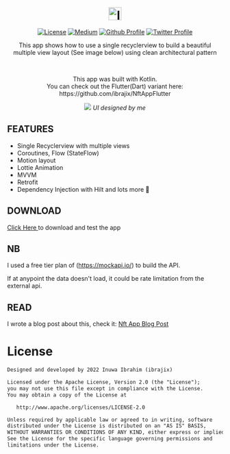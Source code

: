 <h1 align="center"> <img align="center" width ='30px' height='30px' src="https://svgshare.com/i/fG4.svg" alt="logo"> </h1>

<p align="center">
  <a href="https://opensource.org/licenses/Apache-2.0"><img alt="License" src="https://img.shields.io/badge/License-Apache%202.0-blue.svg"/></a>
  <a href="https://medium.com/@ibrajix/how-to-build-a-beautiful-multiple-view-recyclerview-app-the-right-way-ee0da34d4c02"><img alt="Medium" src="https://skydoves.github.io/badges/Story-Medium.svg"/></a>
  <a href="https://github.com/ibrajix"><img alt="Github Profile" src="https://badges.aleen42.com/src/github.svg"/></a> 
  <a href="https://twitter.com/ibrajix"><img alt="Twitter Profile" src="https://badges.aleen42.com/src/twitter.svg"/></a> 
</p>

<p align="center">
  This app shows how to use a single recyclerview to build a beautiful multiple view layout (See image below) using clean architectural pattern
</p>

<br/>

<p align="center">
  This app was built with Kotlin. <br/> You can check out the Flutter(Dart) variant here:
   https://github.com/ibrajix/NftAppFlutter
</p>

<p align="center">
  <img src ="https://user-images.githubusercontent.com/39574228/158677674-f9f32500-13e5-4472-893d-b9052eb7cbab.png">
  <i> UI designed by me </i>
</p>


## FEATURES
- Single Recyclerview with multiple views
- Coroutines, Flow (StateFlow)
- Motion layout
- Lottie Animation
- MVVM
- Retrofit 
- Dependency Injection with Hilt and lots more 🙂

## DOWNLOAD
<a href="https://github.com/ibrajix/NftApp/releases/download/v1.0/nftapp.apk">Click Here </a> to download and test the app

## NB
I used a free tier plan of (https://mockapi.io/) to build the API.

If at anypoint the data doesn't load, it could be rate limitation from the external api.

## READ

I wrote a blog post about this, check it:
<a href="https://medium.com/@ibrajix/how-to-build-a-beautiful-multiple-view-recyclerview-app-the-right-way-ee0da34d4c02">Nft App Blog Post</a>

# License

```xml
Designed and developed by 2022 Inuwa Ibrahim (ibrajix)

Licensed under the Apache License, Version 2.0 (the "License");
you may not use this file except in compliance with the License.
You may obtain a copy of the License at

   http://www.apache.org/licenses/LICENSE-2.0

Unless required by applicable law or agreed to in writing, software
distributed under the License is distributed on an "AS IS" BASIS,
WITHOUT WARRANTIES OR CONDITIONS OF ANY KIND, either express or implied.
See the License for the specific language governing permissions and
limitations under the License.
```
